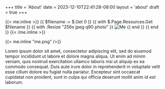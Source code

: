 +++
title = 'About'
date = 2023-12-10T22:41:28-08:00
layout = 'about'
draft = true
+++

{{< me.inline >}}
	{{ $filename := $.Get 0 }}
	{{ with $.Page.Resources.Get $filename }}
		{{ with .Resize "256x jpeg q90 photo" }}
		<img class="about-pic" src="{{ .RelPermalink }}" alt="Me" width="{{ .Width }}" height="{{ .Height }}">
		{{ end }}
	{{ end }}
{{< /me.inline >}}

{{< me.inline "me.png" />}}

Lorem ipsum dolor sit amet, consectetur adipiscing elit, sed do eiusmod tempor incididunt ut labore et dolore magna aliqua. Ut enim ad minim veniam, quis nostrud exercitation ullamco laboris nisi ut aliquip ex ea commodo consequat. Duis aute irure dolor in reprehenderit in voluptate velit esse cillum dolore eu fugiat nulla pariatur. Excepteur sint occaecat cupidatat non proident, sunt in culpa qui officia deserunt mollit anim id est laborum.
